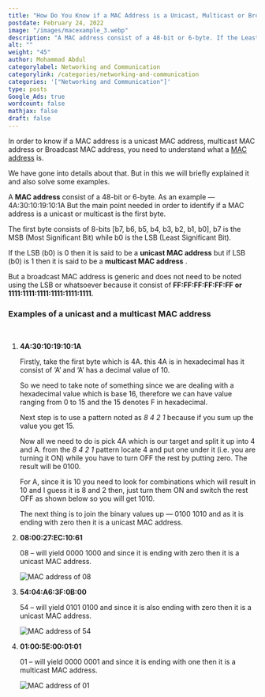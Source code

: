 ```yaml
---
title: "How Do You Know if a MAC Address is a Unicast, Multicast or Broadcast MAC address"
postdate: February 24, 2022
image: "/images/macexample_3.webp"
description: "A MAC address consist of a 48-bit or 6-byte. If the Least significant bit of the first byte is zero then it is unicast, if it is one then it is multicast while a broadcast has all its bit as 1's or FF."
alt: ""
weight: "45"
author: Mohammad Abdul
categorylabel: Networking and Communication
categorylink: /categories/networking-and-communication
categories: '["Networking and Communication"]'
type: posts
Google_Ads: true
wordcount: false
mathjax: false
draft: false
---
```


In order to know if a MAC address is a unicast MAC address, multicast MAC address or Broadcast MAC address, you need to understand what a <a href="/networking/what-is-a-mac-address-with-examples/" class="links-to-article">MAC address</a> is.

We have gone into details about that. But in this we will briefly explained it and also solve some examples.

A **MAC address** consist of a 48-bit or 6-byte. As an example — 4A:30:10:19:10:1A
But the main point needed in order to identify if a MAC address is a unicast or multicast is the first byte.

The first byte consists of 8-bits [b7, b6, b5, b4, b3, b2, b1, b0], b7 is the MSB (Most Significant Bit) while b0 is the LSB (Least Significant Bit).

If the LSB (b0) is 0 then it is said to be a **unicast MAC address** but if LSB (b0) is 1 then it is said to be a **multicast MAC address** .

But a broadcast MAC address is generic and does not need to be noted using the LSB or whatsoever because it consist of **FF:FF:FF:FF:FF:FF or 1111:1111:1111:1111:1111:1111**.

<!-- <iframe
width= "640"
height= "480"
src="https://"
frameborder = "0"
allow = "autoplay; encrypted-media"
allowfullscreen
>

</iframe> -->

### Examples of a unicast and a multicast MAC address

<br>

1. **4A:30:10:19:10:1A**

   Firstly, take the first byte which is 4A. this 4A is in hexadecimal has it consist of ‘A’ and ‘A’ has a decimal value of 10.

   So we need to take note of something since we are dealing with a hexadecimal value which is base 16, therefore we can have value ranging from 0 to 15 and the 15 denotes F in hexadecimal.

   Next step is to use a pattern noted as _8 4 2 1_ because if you sum up the value you get 15.

   Now all we need to do is pick 4A which is our target and split it up into 4 and A. from the _8 4 2 1_ pattern locate 4 and put one under it (i.e. you are turning it ON) while you have to turn OFF the rest by putting zero. The result will be 0100.

   For A, since it is 10 you need to look for combinations which will result in 10 and I guess it is 8 and 2 then, just turn them ON and switch the rest OFF as shown below so you will get 1010.

   The next thing is to join the binary values up — 0100 1010 and as it is ending with zero then it is a unicast MAC address.

2. **08:00:27:EC:10:61**

   08 – will yield 0000 1000 and since it is ending with zero then it is a unicast MAC address.

   <img loading="lazy" src="/images/macexample_3.webp" alt="MAC address of 08">

3. **54:04:A6:3F:0B:00**

   54 – will yield 0101 0100 and since it is also ending with zero then it is a unicast MAC address.

   <img loading="lazy" src="/images/macexample_2.webp" alt="MAC address of 54">

4. **01:00:5E:00:01:01**

   01 – will yield 0000 0001 and since it is ending with one then it is a multicast MAC address.

   <img loading="lazy" src="/images/macexample_1.webp" alt="MAC address of 01">
